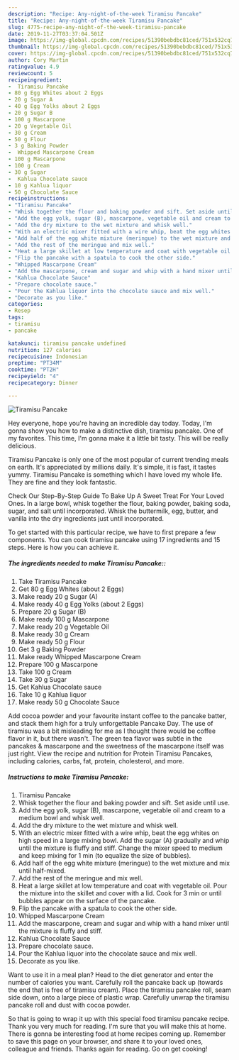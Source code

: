```yaml
---
description: "Recipe: Any-night-of-the-week Tiramisu Pancake"
title: "Recipe: Any-night-of-the-week Tiramisu Pancake"
slug: 4775-recipe-any-night-of-the-week-tiramisu-pancake
date: 2019-11-27T03:37:04.501Z
image: https://img-global.cpcdn.com/recipes/51390bebdbc81ced/751x532cq70/tiramisu-pancake-recipe-main-photo.jpg
thumbnail: https://img-global.cpcdn.com/recipes/51390bebdbc81ced/751x532cq70/tiramisu-pancake-recipe-main-photo.jpg
cover: https://img-global.cpcdn.com/recipes/51390bebdbc81ced/751x532cq70/tiramisu-pancake-recipe-main-photo.jpg
author: Cory Martin
ratingvalue: 4.9
reviewcount: 5
recipeingredient:
-  Tiramisu Pancake
- 80 g Egg Whites about 2 Eggs
- 20 g Sugar A
- 40 g Egg Yolks about 2 Eggs
- 20 g Sugar B
- 100 g Mascarpone
- 20 g Vegetable Oil
- 30 g Cream
- 50 g Flour
- 3 g Baking Powder
-  Whipped Mascarpone Cream
- 100 g Mascarpone
- 100 g Cream
- 30 g Sugar
-  Kahlua Chocolate sauce
- 10 g Kahlua liquor
- 50 g Chocolate Sauce
recipeinstructions:
- "Tiramisu Pancake"
- "Whisk together the flour and baking powder and sift. Set aside until use."
- "Add the egg yolk, sugar (B), mascarpone, vegetable oil and cream to a medium bowl and whisk well."
- "Add the dry mixture to the wet mixture and whisk well."
- "With an electric mixer fitted with a wire whip, beat the egg whites on high speed in a large mixing bowl. Add the sugar (A) gradually and whip until the mixture is fluffy and stiff. Change the mixer speed to medium and keep mixing for 1 min (to equalize the size of bubbles)."
- "Add half of the egg white mixture (meringue) to the wet mixture and mix until half-mixed."
- "Add the rest of the meringue and mix well."
- "Heat a large skillet at low temperature and coat with vegetable oil. Pour the mixture into the skillet and cover with a lid. Cook for 3 min or until bubbles appear on the surface of the pancake."
- "Flip the pancake with a spatula to cook the other side."
- "Whipped Mascarpone Cream"
- "Add the mascarpone, cream and sugar and whip with a hand mixer until the mixture is fluffy and stiff."
- "Kahlua Chocolate Sauce"
- "Prepare chocolate sauce."
- "Pour the Kahlua liquor into the chocolate sauce and mix well."
- "Decorate as you like."
categories:
- Resep
tags:
- tiramisu
- pancake

katakunci: tiramisu pancake undefined
nutrition: 127 calories
recipecuisine: Indonesian
preptime: "PT34M"
cooktime: "PT2H"
recipeyield: "4"
recipecategory: Dinner

---
```



![Tiramisu Pancake](https://img-global.cpcdn.com/recipes/51390bebdbc81ced/751x532cq70/tiramisu-pancake-recipe-main-photo.jpg)

Hey everyone, hope you're having an incredible day today. Today, I'm gonna show you how to make a distinctive dish, tiramisu pancake. One of my favorites. This time, I'm gonna make it a little bit tasty. This will be really delicious.

Tiramisu Pancake is only one of the most popular of current trending meals on earth. It's appreciated by millions daily. It's simple, it is fast, it tastes yummy. Tiramisu Pancake is something which I have loved my whole life. They are fine and they look fantastic.

Check Our Step-By-Step Guide To Bake Up A Sweet Treat For Your Loved Ones. In a large bowl, whisk together the flour, baking powder, baking soda, sugar, and salt until incorporated. Whisk the buttermilk, egg, butter, and vanilla into the dry ingredients just until incorporated.


To get started with this particular recipe, we have to first prepare a few components. You can cook tiramisu pancake using 17 ingredients and 15 steps. Here is how you can achieve it.

##### The ingredients needed to make Tiramisu Pancake::

1. Take  Tiramisu Pancake
1. Get 80 g Egg Whites (about 2 Eggs)
1. Make ready 20 g Sugar (A)
1. Make ready 40 g Egg Yolks (about 2 Eggs)
1. Prepare 20 g Sugar (B)
1. Make ready 100 g Mascarpone
1. Make ready 20 g Vegetable Oil
1. Make ready 30 g Cream
1. Make ready 50 g Flour
1. Get 3 g Baking Powder
1. Make ready  Whipped Mascarpone Cream
1. Prepare 100 g Mascarpone
1. Take 100 g Cream
1. Take 30 g Sugar
1. Get  Kahlua Chocolate sauce
1. Take 10 g Kahlua liquor
1. Make ready 50 g Chocolate Sauce


Add cocoa powder and your favourite instant coffee to the pancake batter, and stack them high for a truly unforgettable Pancake Day. The use of tiramisu was a bit misleading for me as I thought there would be coffee flavor in it, but there wasn&#39;t. The green tea flavor was subtle in the pancakes &amp; mascarpone and the sweetness of the mascarpone itself was just right. View the recipe and nutrition for Protein Tiramisu Pancakes, including calories, carbs, fat, protein, cholesterol, and more. 

##### Instructions to make Tiramisu Pancake:

1. Tiramisu Pancake
1. Whisk together the flour and baking powder and sift. Set aside until use.
1. Add the egg yolk, sugar (B), mascarpone, vegetable oil and cream to a medium bowl and whisk well.
1. Add the dry mixture to the wet mixture and whisk well.
1. With an electric mixer fitted with a wire whip, beat the egg whites on high speed in a large mixing bowl. Add the sugar (A) gradually and whip until the mixture is fluffy and stiff. Change the mixer speed to medium and keep mixing for 1 min (to equalize the size of bubbles).
1. Add half of the egg white mixture (meringue) to the wet mixture and mix until half-mixed.
1. Add the rest of the meringue and mix well.
1. Heat a large skillet at low temperature and coat with vegetable oil. Pour the mixture into the skillet and cover with a lid. Cook for 3 min or until bubbles appear on the surface of the pancake.
1. Flip the pancake with a spatula to cook the other side.
1. Whipped Mascarpone Cream
1. Add the mascarpone, cream and sugar and whip with a hand mixer until the mixture is fluffy and stiff.
1. Kahlua Chocolate Sauce
1. Prepare chocolate sauce.
1. Pour the Kahlua liquor into the chocolate sauce and mix well.
1. Decorate as you like.


Want to use it in a meal plan? Head to the diet generator and enter the number of calories you want. Carefully roll the pancake back up (towards the end that is free of tiramisu cream). Place the tiramisu pancake roll, seam side down, onto a large piece of plastic wrap. Carefully unwrap the tiramisu pancake roll and dust with cocoa powder. 

So that is going to wrap it up with this special food tiramisu pancake recipe. Thank you very much for reading. I'm sure that you will make this at home. There is gonna be interesting food at home recipes coming up. Remember to save this page on your browser, and share it to your loved ones, colleague and friends. Thanks again for reading. Go on get cooking!
